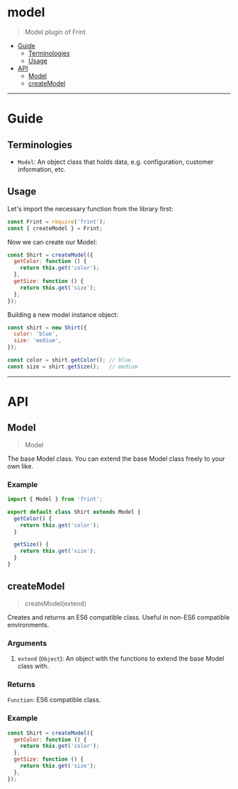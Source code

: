 # model

> Model plugin of Frint


<!-- MarkdownTOC autolink=true bracket=round -->

- [Guide](#guide)
  - [Terminologies](#terminologies)
  - [Usage](#usage)
- [API](#api)
  - [Model](#Model)
  - [createModel](#createModel)

<!-- /MarkdownTOC -->

---

# Guide

## Terminologies

* `Model`: An object class that holds data, e.g. configuration, customer information, etc.

## Usage

Let's import the necessary function from the library first:

```js
const Frint = require('frint');
const { createModel } = Frint;
```

Now we can create our Model:

```js
const Shirt = createModel({
  getColor: function () {
    return this.get('color');
  },
  getSize: function () {
    return this.get('size');
  },
});
```

Building a new model instance object:

```js
const shirt = new Shirt({
  color: 'blue',
  size: 'medium',
});

const color = shirt.getColor(); // blue
const size = shirt.getSize();   // medium
```
---

# API

## Model

> Model

The base Model class.  You can extend the base Model class freely to your own like.

### Example

```js
import { Model } from 'frint';

export default class Shirt extends Model {
  getColor() {
    return this.get('color');
  }

  getSize() {
    return this.get('size');
  }
}
```

## createModel

> createModel(extend)

Creates and returns an ES6 compatible class.  Useful in non-ES6 compatible environments.

### Arguments

1. `extend` (`Object`): An object with the functions to extend the base Model class with.

### Returns

`Function`: ES6 compatible class.

### Example

```js
const Shirt = createModel({
  getColor: function () {
    return this.get('color');
  },
  getSize: function () {
    return this.get('size');
  },
});
```
